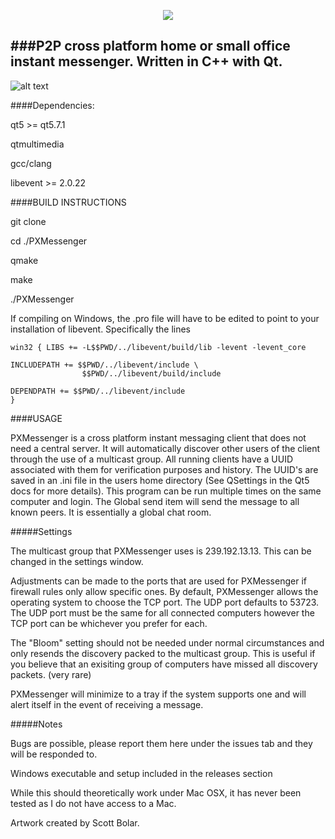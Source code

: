 <p align="center">
  <img src="https://github.com/cbpeckles/PXMessenger/raw/master/resources/PXM_Icon.ico"/>
</p>

###P2P cross platform home or small office instant messenger.  Written in C++ with Qt.
-------------

![alt text](http://i.imgur.com/6rLhyvL.png "PXMessenger")

####Dependencies:

qt5 >= qt5.7.1

qtmultimedia

gcc/clang

libevent >= 2.0.22


####BUILD INSTRUCTIONS

git clone

cd ./PXMessenger

qmake

make

./PXMessenger

If compiling on Windows, the .pro file will have to be edited to point to your
installation of libevent.  Specifically the lines

```
win32 { LIBS += -L$$PWD/../libevent/build/lib -levent -levent_core

INCLUDEPATH += $$PWD/../libevent/include \
                $$PWD/../libevent/build/include

DEPENDPATH += $$PWD/../libevent/include
}
```

####USAGE

PXMessenger is a cross platform instant messaging client that does not need a
central server.  It will automatically discover other users of the client
through the use of a multicast group.  All running clients have a UUID
associated with them for verification purposes and history.  The UUID's are
saved in an .ini file in the users home directory (See QSettings in the Qt5 docs
for more details).  This program can be run multiple times on the same computer
and login.  The Global send item will send the message to all known peers.  It
is essentially a global chat room.  

#####Settings

The multicast group that PXMessenger uses is 239.192.13.13.  This can be changed
in the settings window.

Adjustments can be made to the ports that are used for PXMessenger if firewall
rules only allow specific ones.  By default, PXMessenger allows the operating
system to choose the TCP port.  The UDP port defaults to 53723.  The UDP port
must be the same for all connected computers however the TCP port can be
whichever you prefer for each. 

The "Bloom" setting should not be needed under normal circumstances and only
resends the discovery packed to the multicast group.  This is useful if you
believe that an exisiting group of computers have missed all discovery packets.
(very rare)

PXMessenger will minimize to a tray if the system supports one and will alert
itself in the event of receiving a message.

#####Notes

Bugs are possible, please report them here under the issues tab and they will be
responded to.

Windows executable and setup included in the releases section

While this should theoretically work under Mac OSX, it has never been
tested as I do not have access to a Mac.

Artwork created by Scott Bolar.
